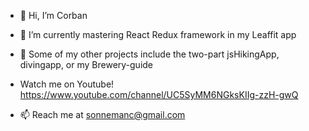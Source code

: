 - 👋 Hi, I’m Corban

- 🌱 I’m currently mastering React Redux framework in my Leaffit app
- 💞️ Some of my other projects include the two-part jsHikingApp, divingapp, or my Brewery-guide
- Watch me on Youtube! https://www.youtube.com/channel/UC5SyMM6NGksKIIg-zzH-gwQ
- 📫 Reach me at sonnemanc@gmail.com

<!---
sonnemanc/sonnemanc is a ✨ special ✨ repository because its `README.md` (this file) appears on your GitHub profile.
You can click the Preview link to take a look at your changes.
--->
